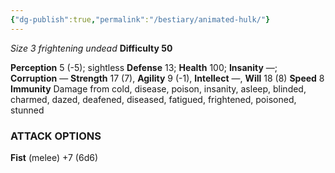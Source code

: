 ```yaml
---
{"dg-publish":true,"permalink":"/bestiary/animated-hulk/"}
---
```


*Size 3 frightening undead*
**Difficulty 50**

**Perception** 5 (-5); sightless 
**Defense** 13; **Health** 100; **Insanity** —; **Corruption** —
**Strength** 17 (7), **Agility** 9 (-1), **Intellect** —, **Will** 18 (8)
**Speed** 8
**Immunity** Damage from cold, disease, poison, insanity, asleep, blinded, charmed, dazed, deafened, diseased, fatigued, frightened, poisoned, stunned
### ATTACK OPTIONS
**Fist** (melee) +7 (6d6)